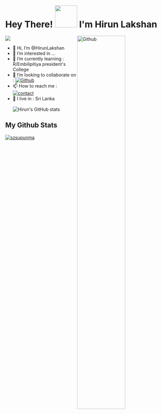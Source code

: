 # Hey There! <img src="https://i.pinimg.com/originals/01/63/6c/01636c5434cd0462086620c60fdfec16.gif" width="70px"> I'm Hirun Lakshan
<img src="https://telegra.ph/file/098f207efd14f25af8c78.jpg" style="max-width:100%;">
<img width="55%" align="right" alt="Github" src="https://raw.githubusercontent.com/onimur/.github/master/.resources/git-header.svg" />
<!-- Your badges
You can use the website to generate badges: https://shields.io/
-->

- 👋 Hi, I’m @HirunLakshan
- 👀 I’m interested in ...
- 🌱 I’m currently learning : R/Embilipitiya president's College
- 💞️ I’m looking to collaborate on : [![Github](https://camo.githubusercontent.com/50d0cc30f428ad7e8e12fdef13da3e0326a17856cc466217034a5fdf937d49a9/68747470733a2f2f696d672e736869656c64732e696f2f62616467652f4f6e2d4769746875622d626c61636b)](https://github.com/HirunLakshan)
- 📫 How to reach me : [![contact](https://img.shields.io/badge/Contact%20me-On%20Telegram-blue)](url-http://t.me/HirunLakshan)
- 🚶‍   I live in : Sri Lanka<br><br>
![Hirun's GitHub stats](https://github-readme-stats.vercel.app/api?username=Hirun&show_icons=true&theme=radical)

## My Github Stats
<p align="left"> <a href="https://github.com/ryo-ma/github-profile-trophy"><img src="https://github-profile-trophy.vercel.app/?username=szsupunma" alt="szsupunma" /></a> </p>

 
 
